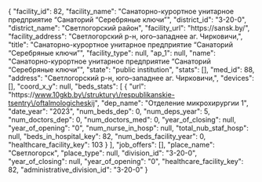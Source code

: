 {
    "facility_id": 82,
    "facility_name": "Cанаторно-курортное унитарное предприятие “Санаторий “Серебряные ключи”",
    "district_id": "3-20-0",
    "district_name": "Светлогорский район",
    "facility_url": "https:\/\/sansk.by\/",
    "facility_address": "Светлогорский р-н, юго–западнее аг. Чирковичи,",
    "title": "Cанаторно-курортное унитарное предприятие “Санаторий “Серебряные ключи”",
    "facility_type": null,
    "ap_1": null,
    "name": "Cанаторно-курортное унитарное предприятие “Санаторий “Серебряные ключи”",
    "state": "public institution",
    "stats": [],
    "med_id": 88,
    "address": "Светлогорский р-н, юго–западнее аг. Чирковичи,",
    "devices": [],
    "coord_x_y": null,
    "beds_stats": [
        {
            "url": "https:\/\/www.10gkb.by\/struktury\/respublikanskie-tsentry\/oftalmologicheskij",
            "dep_name": "Отделение микрохирургии 1",
            "date_year": "2023",
            "num_beds_dep": 0,
            "num_deps_year": 5,
            "num_doctors_dep": 0,
            "num_doctors_med": 0,
            "year_of_closing": null,
            "year_of_opening": "0",
            "num_nurse_in_hosp": null,
            "total_nub_staf_hosp": null,
            "beds_in_hospital_key": 82,
            "num_beds_facility_year": 0,
            "healthcare_facility_key": 103
        }
    ],
    "job_offers": [],
    "place_name": "Светлогорск",
    "place_type": null,
    "division_id": "3-20-0",
    "year_of_closing": null,
    "year_of_opening": "0",
    "healthcare_facility_key": 82,
    "administrative_division_id": "3-20-0"
}